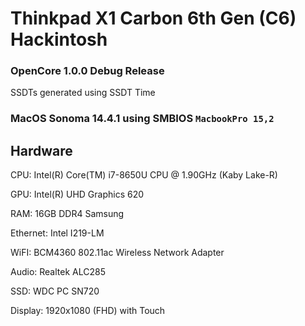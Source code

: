 # Thinkpad X1 Carbon 6th Gen (C6) Hackintosh
### OpenCore 1.0.0 Debug Release
SSDTs generated using SSDT Time
### MacOS Sonoma 14.4.1 using SMBIOS `MacbookPro 15,2`
## Hardware
CPU: Intel(R) Core(TM) i7-8650U CPU @ 1.90GHz (Kaby Lake-R)

GPU: Intel(R) UHD Graphics 620

RAM: 16GB DDR4 Samsung

Ethernet: Intel I219-LM

WiFI: BCM4360 802.11ac Wireless Network Adapter

Audio: Realtek ALC285

SSD: WDC PC SN720 

Display: 1920x1080 (FHD) with Touch
